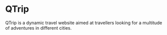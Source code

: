 # QTrip
QTrip is a dynamic travel website aimed at travellers looking for a multitude of adventures in different cities.
